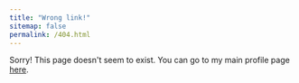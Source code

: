 ```yaml
---
title: "Wrong link!"
sitemap: false
permalink: /404.html
---
```


Sorry! This page doesn't seem to exist. You can go to my main profile page [here](https://kiwinov.github.io).
